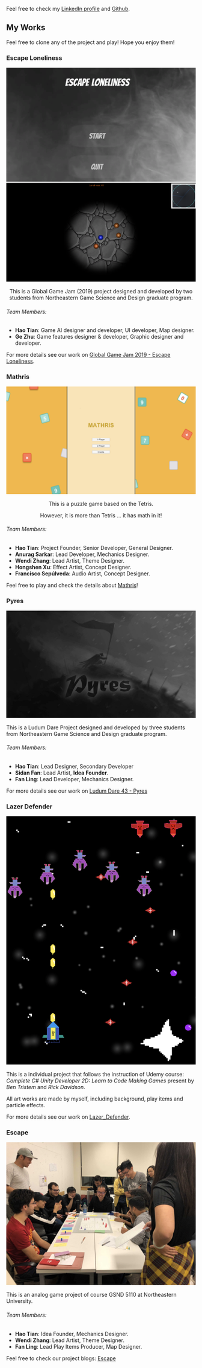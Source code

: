 Feel free to check my [LinkedIn profile](https://www.linkedin.com/in/hao-tian-b405ba7a/) and [Github](https://github.com/DamienTian).

## My Works
Feel free to clone any of the project and play! Hope you enjoy them!

### Escape Loneliness

![Escape Loneliness image](/images/el0.png)
![Escape Loneliness ss image](/images/el1.png)

<p align="center">
This is a Global Game Jam (2019) project designed and developed by two students from Northeastern Game Science and Design graduate program.
</p>

###### Team Members:
* **Hao Tian**: Game AI designer and developer, UI developer, Map designer.
* **Ge Zhu**: Game features designer & developer, Graphic designer and developer.

For more details see our work on [Global Game Jam 2019 - Escape Loneliness](https://globalgamejam.org/2019/games/escape-loneliness).

### Mathris

![Mathris image](/images/mathris.png)

<p align="center">
This is a puzzle game based on the Tetris.
</p>

<p align="center">
However, it is more than Tetris ... it has math in it!
</p>

###### Team Members:
* **Hao Tian**: Project Founder, Senior Developer, General Designer.
* **Anurag Sarkar**: Lead Developer, Mechanics Designer.
* **Wendi Zhang**: Lead Artist, Theme Designer.
* **Hongshen Xu**: Effect Artist, Concept Designer.
* **Francisco Sepúlveda**: Audio Artist, Concept Designer.

Feel free to play and check the details about [Mathris](https://tian4damien.itch.io/mathris)!

### Pyres

![Pyres image](/images/Pyres.jpeg)

This is a Ludum Dare Project designed and developed by three students from Northeastern Game Science and Design graduate program.

###### Team Members:
* **Hao Tian**: Lead Designer, Secondary Developer
* **Sidan Fan**: Lead Artist, **Idea Founder**.
* **Fan Ling**: Lead Developer, Mechanics Designer.

For more details see our work on [Ludum Dare 43 - Pyres](https://ldjam.com/events/ludum-dare/43/pryes)

### Lazer Defender

![Lazer Defender image](/images/Lazer_Defender.png)

This is a individual project that follows the instruction of Udemy course:  
*Complete C# Unity Developer 2D: Learn to Code Making Games* present by *Ben Tristem* and *Rick Davidson*.

All art works are made by myself, including background, play items and particle effects.

For more details see our work on [Lazer_Defender](https://tian4damien.itch.io/laser-defender).

### Escape

![Escape image](/images/escape.jpg)

This is an analog game project of course GSND 5110 at Northeastern University.

###### Team Members:
* **Hao Tian**: Idea Founder, Mechanics Designer.
* **Wendi Zhang**: Lead Artist, Theme Designer.
* **Fan Ling**: Lead Play Items Producer, Map Designer.

Feel free to check our project blogs: [Escape](https://tianhao1.wixsite.com/gsnd5110project1)

<!--#### Block Breaker-->
<!---->
<!--![Block Breaker image](/images/Block_Breaker.png)-->
<!---->
<!--This is a individual project that follows the instruction of Udemy course:  -->
<!--*Complete C# Unity Developer 2D: Learn to Code Making Games* present by *Ben Tristem* and *Rick Davidson*.-->
<!---->
<!--For more details see our work on [GitHub - Block Breaker](https://github.com/riffsircar/Mathris).-->



